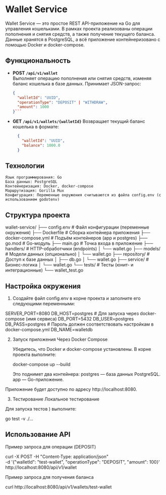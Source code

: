 # Wallet Service

Wallet Service — это простое REST API-приложение на Go для управления кошельками. В рамках проекта реализованы операции пополнения и снятия средств, а также получение текущего баланса. Данные хранятся в PostgreSQL, а всё приложение контейнеризовано с помощью Docker и docker-compose.

## Функциональность

- **POST `/api/v1/wallet`**  
Выполняет операцию пополнения или снятия средств, изменяя баланс кошелька в базе данных.
  Принимает JSON-запрос:
  ```json
  {
    "walletId": "UUID",
    "operationType": "DEPOSIT" | "WITHDRAW",
    "amount": 1000
  }```


- **GET `/api/v1/wallets/{walletId}`**
    Возвращает текущий баланс кошелька в формате:
  ```json
    {
      "walletId": "UUID",
      "balance": 1000.0
    }

## Технологии

    Язык программирования: Go
    База данных: PostgreSQL
    Контейнеризация: Docker, docker-compose
    Маршрутизация: Gorilla Mux
    Конфигурация: Переменные окружения считываются из файла config.env (с использованием godotenv)

## Структура проекта

wallet-service/
├── config.env               # Файл конфигурации (переменные окружения)
├── Dockerfile               # Сборка контейнера приложения
├── docker-compose.yml       # Подъём контейнеров (app и postgres)
├── go.mod                   # Go-модуль
├── main.go                  # Точка входа в приложение
├── handlers/                # HTTP-обработчики (endpoints)
│   └── wallet.go
├── models/                  # Модели данных (опционально)
│   └── wallet.go
├── repository/              # Доступ к базе данных
│   ├── db.go
│   └── wallet.go
├── service/                 # Бизнес-логика
│   └── wallet.go
└── tests/                   # Тесты (юнит- и интеграционные)
    └── wallet_test.go

## Настройка окружения

1. Создайте файл config.env в корне проекта и заполните его следующими переменными:

SERVER_PORT=8080
DB_HOST=postgres         # Для запуска через docker-compose (имя сервиса)
DB_PORT=5432
DB_USER=postgres
DB_PASS=postgres         # Пароль должен соответствовать настройкам в docker-compose.yml
DB_NAME=walletdb

2. Запуск приложения
Через Docker Compose

    Убедитесь, что Docker и docker-compose установлены.
    В корне проекта выполните:

    docker-compose up --build

    Это поднимет два контейнера:
        postgres — база данных PostgreSQL.
        app — Go-приложение.

Приложение будет доступно по адресу http://localhost:8080.

3. Тестирование
Локальное тестирование

Для запуска тестов ) выполните:

go test -v ./...

## Использование API

Пример запроса для операции (DEPOSIT)

curl -X POST -H "Content-Type: application/json" \
  -d '{"walletId": "test-wallet", "operationType": "DEPOSIT", "amount": 100}' \
  http://localhost:8080/api/v1/wallet

Пример запроса для получения баланса

curl http://localhost:8080/api/v1/wallets/test-wallet